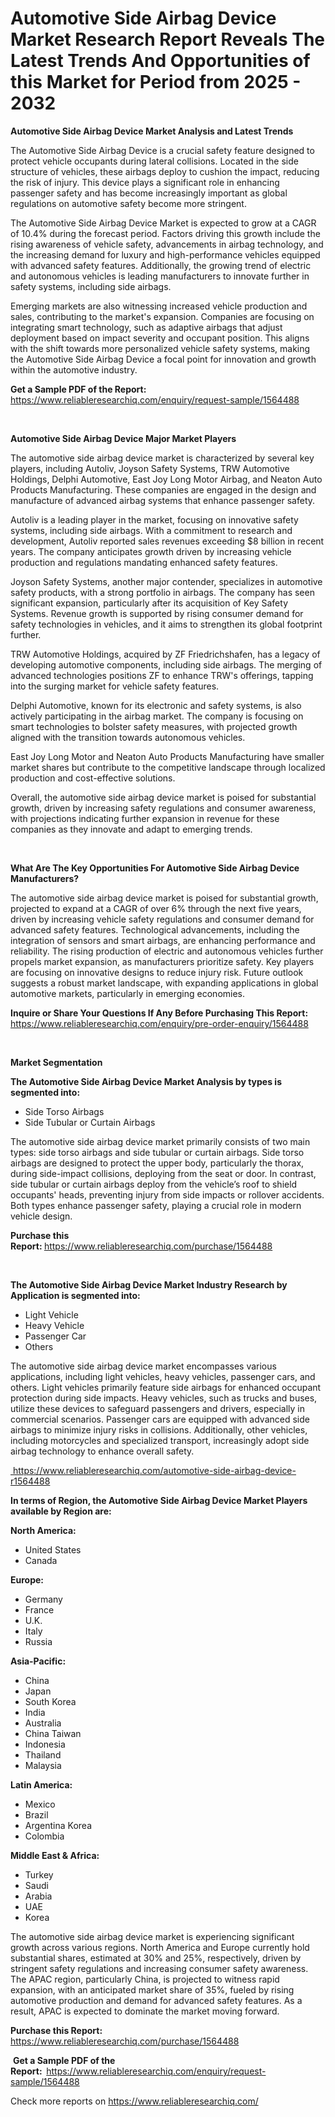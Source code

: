 <p><h1>Automotive Side Airbag Device Market Research Report Reveals The Latest Trends And Opportunities of this Market for Period from 2025 - 2032</h1></p><p><strong>Automotive Side Airbag Device Market Analysis and Latest Trends</strong></p>
<p><p>The Automotive Side Airbag Device is a crucial safety feature designed to protect vehicle occupants during lateral collisions. Located in the side structure of vehicles, these airbags deploy to cushion the impact, reducing the risk of injury. This device plays a significant role in enhancing passenger safety and has become increasingly important as global regulations on automotive safety become more stringent.</p><p>The Automotive Side Airbag Device Market is expected to grow at a CAGR of 10.4% during the forecast period. Factors driving this growth include the rising awareness of vehicle safety, advancements in airbag technology, and the increasing demand for luxury and high-performance vehicles equipped with advanced safety features. Additionally, the growing trend of electric and autonomous vehicles is leading manufacturers to innovate further in safety systems, including side airbags.</p><p>Emerging markets are also witnessing increased vehicle production and sales, contributing to the market's expansion. Companies are focusing on integrating smart technology, such as adaptive airbags that adjust deployment based on impact severity and occupant position. This aligns with the shift towards more personalized vehicle safety systems, making the Automotive Side Airbag Device a focal point for innovation and growth within the automotive industry.</p></p>
<p><strong>Get a Sample PDF of the Report:&nbsp;</strong> <a href="https://www.reliableresearchiq.com/enquiry/request-sample/1564488?utm_campaign=3058&utm_medium=2&utm_source=Github&utm_content=ia&utm_term=30032025&utm_id=automotive-side-airbag-device">https://www.reliableresearchiq.com/enquiry/request-sample/1564488</a></p>
<p>&nbsp;</p>
<p><strong>Automotive Side Airbag Device Major Market Players</strong></p>
<p><p>The automotive side airbag device market is characterized by several key players, including Autoliv, Joyson Safety Systems, TRW Automotive Holdings, Delphi Automotive, East Joy Long Motor Airbag, and Neaton Auto Products Manufacturing. These companies are engaged in the design and manufacture of advanced airbag systems that enhance passenger safety.</p><p>Autoliv is a leading player in the market, focusing on innovative safety systems, including side airbags. With a commitment to research and development, Autoliv reported sales revenues exceeding $8 billion in recent years. The company anticipates growth driven by increasing vehicle production and regulations mandating enhanced safety features.</p><p>Joyson Safety Systems, another major contender, specializes in automotive safety products, with a strong portfolio in airbags. The company has seen significant expansion, particularly after its acquisition of Key Safety Systems. Revenue growth is supported by rising consumer demand for safety technologies in vehicles, and it aims to strengthen its global footprint further.</p><p>TRW Automotive Holdings, acquired by ZF Friedrichshafen, has a legacy of developing automotive components, including side airbags. The merging of advanced technologies positions ZF to enhance TRW's offerings, tapping into the surging market for vehicle safety features. </p><p>Delphi Automotive, known for its electronic and safety systems, is also actively participating in the airbag market. The company is focusing on smart technologies to bolster safety measures, with projected growth aligned with the transition towards autonomous vehicles.</p><p>East Joy Long Motor and Neaton Auto Products Manufacturing have smaller market shares but contribute to the competitive landscape through localized production and cost-effective solutions.</p><p>Overall, the automotive side airbag device market is poised for substantial growth, driven by increasing safety regulations and consumer awareness, with projections indicating further expansion in revenue for these companies as they innovate and adapt to emerging trends.</p></p>
<p>&nbsp;</p>
<p><strong>What Are The Key Opportunities For Automotive Side Airbag Device Manufacturers?</strong></p>
<p><p>The automotive side airbag device market is poised for substantial growth, projected to expand at a CAGR of over 6% through the next five years, driven by increasing vehicle safety regulations and consumer demand for advanced safety features. Technological advancements, including the integration of sensors and smart airbags, are enhancing performance and reliability. The rising production of electric and autonomous vehicles further propels market expansion, as manufacturers prioritize safety. Key players are focusing on innovative designs to reduce injury risk. Future outlook suggests a robust market landscape, with expanding applications in global automotive markets, particularly in emerging economies.</p></p>
<p><strong>Inquire or Share Your Questions If Any Before Purchasing This Report:</strong> <a href="https://www.reliableresearchiq.com/enquiry/pre-order-enquiry/1564488?utm_campaign=3058&utm_medium=2&utm_source=Github&utm_content=ia&utm_term=30032025&utm_id=automotive-side-airbag-device">https://www.reliableresearchiq.com/enquiry/pre-order-enquiry/1564488</a></p>
<p>&nbsp;</p>
<p><strong>Market Segmentation</strong></p>
<p><strong>The Automotive Side Airbag Device Market Analysis by types is segmented into:</strong></p>
<p><ul><li>Side Torso Airbags</li><li>Side Tubular or Curtain Airbags</li></ul></p>
<p><p>The automotive side airbag device market primarily consists of two main types: side torso airbags and side tubular or curtain airbags. Side torso airbags are designed to protect the upper body, particularly the thorax, during side-impact collisions, deploying from the seat or door. In contrast, side tubular or curtain airbags deploy from the vehicle’s roof to shield occupants' heads, preventing injury from side impacts or rollover accidents. Both types enhance passenger safety, playing a crucial role in modern vehicle design.</p></p>
<p><strong>Purchase this Report:&nbsp;</strong><a href="https://www.reliableresearchiq.com/purchase/1564488?utm_campaign=3058&utm_medium=2&utm_source=Github&utm_content=ia&utm_term=30032025&utm_id=automotive-side-airbag-device">https://www.reliableresearchiq.com/purchase/1564488</a></p>
<p>&nbsp;</p>
<p><strong>The Automotive Side Airbag Device Market Industry Research by Application is segmented into:</strong></p>
<p><ul><li>Light Vehicle</li><li>Heavy Vehicle</li><li>Passenger Car</li><li>Others</li></ul></p>
<p><p>The automotive side airbag device market encompasses various applications, including light vehicles, heavy vehicles, passenger cars, and others. Light vehicles primarily feature side airbags for enhanced occupant protection during side impacts. Heavy vehicles, such as trucks and buses, utilize these devices to safeguard passengers and drivers, especially in commercial scenarios. Passenger cars are equipped with advanced side airbags to minimize injury risks in collisions. Additionally, other vehicles, including motorcycles and specialized transport, increasingly adopt side airbag technology to enhance overall safety.</p></p>
<p><a href="https://www.reliableresearchiq.com/automotive-side-airbag-device-r1564488?utm_campaign=3058&utm_medium=2&utm_source=Github&utm_content=ia&utm_term=30032025&utm_id=automotive-side-airbag-device">&nbsp;https://www.reliableresearchiq.com/automotive-side-airbag-device-r1564488</a></p>
<p><strong>In terms of Region, the Automotive Side Airbag Device Market Players available by Region are:</strong></p>
<p>
    <p> <strong> North America: </strong>
        <ul>
            <li>United States</li>
            <li>Canada</li>
        </ul>
        </p> 
    <p> <strong> Europe: </strong>
        <ul>
            <li>Germany</li>
            <li>France</li>
            <li>U.K.</li>
            <li>Italy</li>
            <li>Russia</li>
        </ul>
        </p> 
    <p> <strong> Asia-Pacific: </strong>
        <ul>
            <li>China</li>
            <li>Japan</li>
            <li>South Korea</li>
            <li>India</li>
            <li>Australia</li>
            <li>China Taiwan</li>
            <li>Indonesia</li>
            <li>Thailand</li>
            <li>Malaysia</li>
        </ul>
        </p> 
    <p> <strong> Latin America: </strong>
        <ul>
            <li>Mexico</li>
            <li>Brazil</li>
            <li>Argentina Korea</li>
            <li>Colombia</li>
        </ul>
        </p> 
    <p> <strong> Middle East & Africa: </strong>
        <ul>
            <li>Turkey</li>
            <li>Saudi</li>
            <li>Arabia</li>
            <li>UAE</li>
            <li>Korea</li>
        </ul>
    </p>
    </p>
<p><p>The automotive side airbag device market is experiencing significant growth across various regions. North America and Europe currently hold substantial shares, estimated at 30% and 25%, respectively, driven by stringent safety regulations and increasing consumer safety awareness. The APAC region, particularly China, is projected to witness rapid expansion, with an anticipated market share of 35%, fueled by rising automotive production and demand for advanced safety features. As a result, APAC is expected to dominate the market moving forward.</p></p>
<p><strong>Purchase this Report: </strong><a href="https://www.reliableresearchiq.com/purchase/1564488?utm_campaign=3058&utm_medium=2&utm_source=Github&utm_content=ia&utm_term=30032025&utm_id=automotive-side-airbag-device">https://www.reliableresearchiq.com/purchase/1564488</a></p>
<p>&nbsp;<strong>Get a Sample PDF of the Report:&nbsp;&nbsp;</strong><a href="https://www.reliableresearchiq.com/enquiry/request-sample/1564488?utm_campaign=3058&utm_medium=2&utm_source=Github&utm_content=ia&utm_term=30032025&utm_id=automotive-side-airbag-device">https://www.reliableresearchiq.com/enquiry/request-sample/1564488</a></p>
<p><strong></strong></p>
<p>Check more reports on <a href="https://www.reliableresearchiq.com/?utm_campaign=3058&utm_medium=2&utm_source=Github&utm_content=ia&utm_term=30032025&utm_id=automotive-side-airbag-device">https://www.reliableresearchiq.com/</a></p>